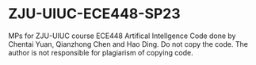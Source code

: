 # ZJU-UIUC-ECE448-SP23
MPs for ZJU-UIUC course ECE448 Artifical Intellgence
 Code done by Chentai Yuan, Qianzhong Chen and Hao Ding.
 Do not copy the code. The author is not responsible for plagiarism of copying code.
